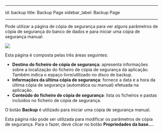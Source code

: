 - - -
id: backup title: Backup Page sidebar_label: Backup Page
- - -

Pode utilizar a página de cópia de segurança para ver alguns parâmetros de cópia de segurança do banco de dados e para iniciar uma cópia de segurança manual:

![](../assets/en/MSC/msc_Backup.png)

Esta página é composta pelas três áreas seguintes:

- **Destino do ficheiro de cópia de segurança**: apresenta informações sobre a localização do ficheiro de cópia de segurança da aplicação. Também indica o espaço livre/utilizado no disco de backup.
- **Informações da última cópia de segurança**: fornece a data e a hora da última cópia de segurança (automática ou manual) efetuada na aplicação.
- **Conteúdo do ficheiro de cópia de segurança**: lista os ficheiros e pastas incluídos no ficheiro de cópia de segurança.

O botão **Backup** é utilizado para iniciar uma cópia de segurança manual.

Esta página não pode ser utilizada para modificar os parâmetros de cópia de segurança. Para o fazer, deve clicar no botão **Propriedades da base...**.